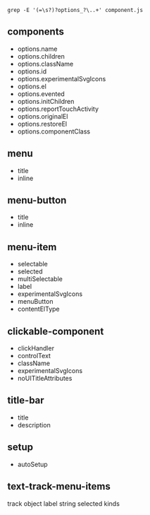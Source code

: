 `grep -E '(=\s?)?options_?\..+' component.js`

## components
- options.name
- options.children
- options.className
- options.id
- options.experimentalSvgIcons
- options.el
- options.evented
- options.initChildren
- options.reportTouchActivity
- options.originalEl
- options.restoreEl
- options.componentClass

## menu
- title
- inline

## menu-button
- title
- inline

## menu-item
- selectable
- selected
- multiSelectable
- label
- experimentalSvgIcons
- menuButton
- contentElType

## clickable-component
- clickHandler
- controlText
- className
- experimentalSvgIcons
- noUITitleAttributes

## title-bar
- title
- description

## setup
- autoSetup

## text-track-menu-items
track object
label string
selected
kinds
